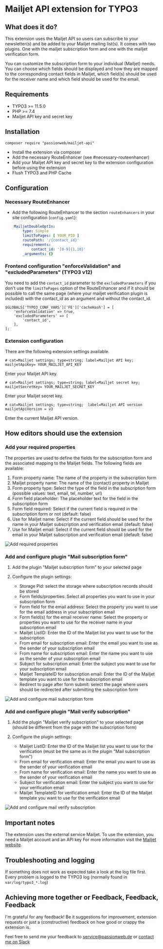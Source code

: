 # Mailjet API extension for TYPO3

## What does it do?

This extension uses the Mailjet API so users can subscribe to your newsletter(s) and be added to your Mailjet mailing list(s). It comes with two plugins. One with the mailjet subscription form and one with the mailjet verification form.

You can customize the subscription form to your individual (Mailjet) needs. You can choose which fields should be displayed and how they are mapped to the corresponding contact fields in Mailjet, which field(s) should be used for the receiver name and which field should be used for the email.

## Requirements

- TYPO3 >= 11.5.0
- PHP >= 7.4
- Mailjet API key and secret key

## Installation

    composer require "passionweb/mailjet-api"

- Install the extension via composer
- Add the necessary RouteEnhancer (see #necessary-routeenhancer)
- Add your Mailjet API key and secret key to the extension configuration before using the extension
- Flush TYPO3 and PHP Cache

## Configuration

### Necessary RouteEnhancer

- Add the following RouteEnhancer to the section `routeEnhancers` in your site configuration (`config.yaml`):

```yaml
    MailjetDoubleOptIn:
        type: Simple
        limitToPages: [ YOUR_PID ]
        routePath: '/{contact_id}'
        requirements:
            contact_id: '[0-9]{1,10}'
        _arguments: {}
```

### Frontend configuration "enforceValidation" and "excludedParameters" (TYPO3 v12)

You need to add the `contact_id` parameter to the `excludedParameters` if you don't use the `limitToPages` option of the RouteEnhancer and if it should be possible to call the same page (where your mailjet verification plugin is included) with the contact_id as an argument and without the contact_id.


    $GLOBALS['TYPO3_CONF_VARS']['FE']['cacheHash'] = [
        'enforceValidation' => true,
        'excludedParameters' => [
            'contact_id',
        ],
    ];


### Extension configuration

There are the following extension settings available.

    # cat=Mailjet settings; type=string; label=Mailjet API key;
    mailjetApiKey= YOUR_MAILJET_API_KEY

Enter your Mailjet API key.

    # cat=Mailjet settings; type=string; label=Mailjet secret key;
    mailjetSecretKey= YOUR_MAILJET_SECRET_KEY

Enter your Mailjet secret key.

    # cat=Mailjet settings; type=string;  label=Mailjet API version
    mailjetApiVersion = v3

Enter the current Mailjet API version.

## How editors should use the extension

### Add your required properties

The properties are used to define the fields for the subscription form and the associated mapping to the Mailjet fields. The following fields are available:

1. Form property name: The name of the property in the subscription form
2. Mailjet property name: The name of the (contact) property in Mailjet
3. Form property type: Select the type of the field in the subscription form (possible values: text, email, tel, number, url)
4. Form field placeholder: The placeholder text for the field in the subscription form
5. Form field required: Select if the current field is required in the subscription form or not (default: false)
6. Use for Mailjet name: Select if the current field should be used for the name in your Mailjet subscription and verification email (default: false)
7. Use for Mailjet email: Select if the current field should be used for the email in your Mailjet subscription and verification email (default: false)

![Add required properties](./Documentation/Editor/add-required-properties.png)

### Add and configure plugin "Mail subscription form"

1. Add the plugin "Mailjet subscription form" to your selected page
2. Configure the plugin settings:

    - Storage Pid: select the storage where subscription records should be stored
    - Form fields/properties: Select all properties you want to use in your subscription form
    - Form field for the email address: Select the property you want to use for the email address in your subscription email
    - Form field(s) for the email receiver name: Select the property or properties you want to use for the receiver name in your subscription email
    - Mailjet ListID: Enter the ID of the Mailjet list you want to use for the subscription
    - From email for subscription email: Enter the email you want to use as the sender of your subscription email
    - From name for subscription email: Enter the name you want to use as the sender of your subscription email
    - Subject for subscription email: Enter the subject you want to use for your subscription email
    - Mailjet TemplateID for subscription email: Enter the ID of the Mailjet template you want to use for the subscription email
    - Redirect to page after form submit: select the page where users should be redirected after submitting the subscription form

![Add and configure mail subscription form](./Documentation/Editor/add-and-configure-mail-subscription-form.png)

### Add and configure plugin "Mail verify subscription"

1. Add the plugin "Mailjet verify subscription" to your selected page (should be different from the page with the subscription form)
2. Configure the plugin settings:

    - Mailjet ListID: Enter the ID of the Mailjet list you want to use for the verification (must be the same as in the plugin "Mail subscription form")
    - From email for verification email: Enter the email you want to use as the sender of your verification email
    - From name for verification email: Enter the name you want to use as the sender of your verification email
    - Subject for verification email: Enter the subject you want to use for your verification email
    - Mailjet TemplateID for verification email: Enter the ID of the Mailjet template you want to use for the verification email

![Add and configure mail verify subscription](./Documentation/Editor/add-and-configure-mail-verify-subscription.png)

## Important notes

The extension uses the external service Mailjet. To use the extension, you need a Mailjet account and an API key For more information visit the [Mailjet website](https://www.mailjet.com/ "Mailjet Website").

## Troubleshooting and logging

If something does not work as expected take a look at the log file first.
Every problem is logged to the TYPO3 log (normally found in `var/log/typo3_*.log`)

## Achieving more together or Feedback, Feedback, Feedback

I'm grateful for any feedback! Be it suggestions for improvement, extension requests or just a (constructive) feedback on how good or crappy the extension is.

Feel free to send me your feedback to [service@passionweb.de](mailto:service@passionweb.de "Send Feedback") or [contact me on Slack](https://typo3.slack.com/team/U02FG49J4TG "Contact me on Slack")

